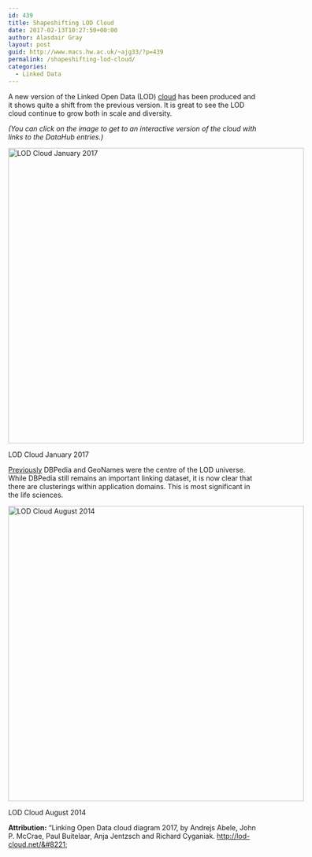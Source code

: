 ```yaml
---
id: 439
title: Shapeshifting LOD Cloud
date: 2017-02-13T10:27:50+00:00
author: Alasdair Gray
layout: post
guid: http://www.macs.hw.ac.uk/~ajg33/?p=439
permalink: /shapeshifting-lod-cloud/
categories:
  - Linked Data
---
```

A new version of the Linked Open Data (LOD) [cloud](http://lod-cloud.net/) has been produced and it shows quite a shift from the previous version. It is great to see the LOD cloud continue to grow both in scale and diversity.

_(You can click on the image to get to an interactive version of the cloud with links to the DataHub entries.)_

<div style="width: 610px" class="wp-caption aligncenter">
  <a href="http://lod-cloud.net/versions/2017-01-26/cloudImage2017.svg"><img class="" src="http://lod-cloud.net/versions/2017-01-26/cloudImage2017.svg" alt="LOD Cloud January 2017" width="600" /></a>
  
  <p class="wp-caption-text">
    LOD Cloud January 2017
  </p>
</div>

[Previously](http://lod-cloud.net/versions/2014-08-30/lod-cloud_colored.svg) DBPedia and GeoNames were the centre of the LOD universe. While DBPedia still remains an important linking dataset, it is now clear that there are clusterings within application domains. This is most significant in the life sciences.

<div style="width: 610px" class="wp-caption aligncenter">
  <a href="http://lod-cloud.net/versions/2014-08-30/lod-cloud_colored.svg"><img class="size-thumbnail" src="http://lod-cloud.net/versions/2014-08-30/lod-cloud_colored.svg" alt="LOD Cloud August 2014" width="600" /></a>
  
  <p class="wp-caption-text">
    LOD Cloud August 2014
  </p>
</div>

**Attribution:** &#8220;Linking Open Data cloud diagram 2017, by Andrejs Abele, John P. McCrae, Paul Buitelaar, Anja Jentzsch and Richard Cyganiak. http://lod-cloud.net/&#8221;